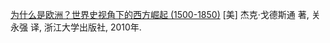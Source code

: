[为什么是欧洲？世界史视角下的西方崛起 (1500-1850)](https://whyeurope.github.io/index.html) [美] 杰克·戈德斯通 著, 关永强 译, 浙江大学出版社, 2010年.
